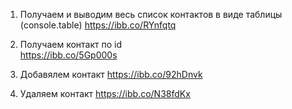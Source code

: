 1. Получаем и выводим весь список контактов в виде таблицы (console.table)
   https://ibb.co/RYnfqtq

2. Получаем контакт по id  
   https://ibb.co/5Gp000s

3. Добавялем контакт
   https://ibb.co/92hDnvk

4. Удаляем контакт
   https://ibb.co/N38fdKx
